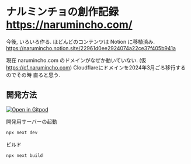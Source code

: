 # ナルミンチョの創作記録 https://narumincho.com/

今後, いろいろ作る. ほどんどのコンテンツは Notion に移植済み.
https://narumincho.notion.site/22961d0ee2924074a22ce37f405b941a

現在 narumincho.com のドメインがなぜか動いていない. (仮
https://cf.narumincho.com) Cloudflareにドメインを2024年3月ごろ移行するのでその時
直ると思う.

## 開発方法

[![Open in Gitpod](https://gitpod.io/button/open-in-gitpod.svg)](https://gitpod.io/#https://github.com/narumincho/narumincho-com)

開発用サーバーの起動

```sh
npx next dev
```

ビルド

```sh
npx next build
```
